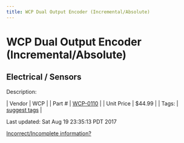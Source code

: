 ```yaml
---
title: WCP Dual Output Encoder (Incremental/Absolute)
---
```


# WCP Dual Output Encoder (Incremental/Absolute)
## Electrical / Sensors
Description: 	 

| Vendor | WCP | 
| Part # | [WCP-0110](http://www.wcproducts.net/WCP-0110) | 
| Unit Price | $44.99 | 
| Tags: | [suggest tags](https://docs.google.com/forms/d/e/1FAIpQLSeWyY8v3RgOty-MyWmh9U0iivNYN_molChYyS-0U-o-kOAv_g/viewform) | 

Last updated: Sat Aug 19 23:35:13 PDT 2017

 [Incorrect/Incomplete information?](https://docs.google.com/forms/d/e/1FAIpQLSeWyY8v3RgOty-MyWmh9U0iivNYN_molChYyS-0U-o-kOAv_g/viewform)